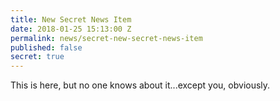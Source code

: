```yaml
---
title: New Secret News Item
date: 2018-01-25 15:13:00 Z
permalink: news/secret-new-secret-news-item
published: false
secret: true
---
```


This is here, but no one knows about it...except you, obviously.